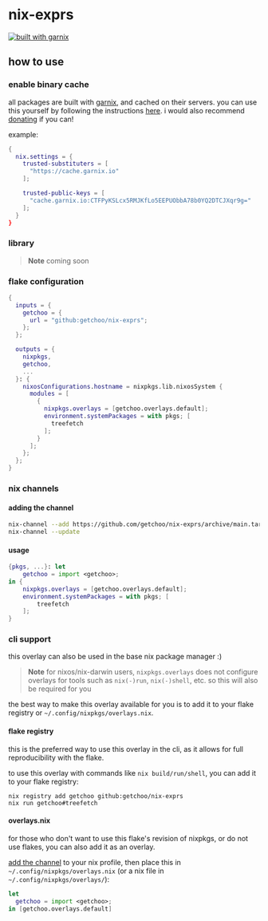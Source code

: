 # nix-exprs

[![built with garnix](https://img.shields.io/badge/Built_with-Garnix-blue?style=flat-square&logo=nixos&link=https%3A%2F%2Fgarnix.io)](https://garnix.io)

## how to use

### enable binary cache

all packages are built with [garnix](https://garnix.io/), and cached on their servers. you can use this
yourself by following the instructions [here](https://garnix.io/docs/caching). i would also recommend
[donating](https://opencollective.com/garnix_io) if you can!

example:

```nix
{
  nix.settings = {
    trusted-substituters = [
      "https://cache.garnix.io"
    ];

    trusted-public-keys = [
      "cache.garnix.io:CTFPyKSLcx5RMJKfLo5EEPUObbA78b0YQ2DTCJXqr9g="
    ];
  }
}
```

### library

> **Note**
> coming soon

### flake configuration

```nix
{
  inputs = {
    getchoo = {
      url = "github:getchoo/nix-exprs";
    };
  };

  outputs = {
    nixpkgs,
    getchoo,
    ...
  }: {
    nixosConfigurations.hostname = nixpkgs.lib.nixosSystem {
      modules = [
        {
          nixpkgs.overlays = [getchoo.overlays.default];
          environment.systemPackages = with pkgs; [
            treefetch
          ];
        }
      ];
    };
  };
}
```

### nix channels

#### adding the channel

```bash
nix-channel --add https://github.com/getchoo/nix-exprs/archive/main.tar.gz getchoo
nix-channel --update
```

#### usage

```nix
{pkgs, ...}: let
    getchoo = import <getchoo>;
in {
    nixpkgs.overlays = [getchoo.overlays.default];
    environment.systemPackages = with pkgs; [
        treefetch
    ];
}
```

### cli support

this overlay can also be used in the base nix package manager :)

> **Note**
> for nixos/nix-darwin users, `nixpkgs.overlays` does not configure
> overlays for tools such as `nix(-)run`, `nix(-)shell`, etc. so this
> will also be required for you

the best way to make this overlay available for you is to
add it to your flake registry or `~/.config/nixpkgs/overlays.nix`.

#### flake registry

this is the preferred way to use this overlay in the cli, as it allows
for full reproducibility with the flake.

to use this overlay with commands like `nix build/run/shell`, you can
add it to your flake registry:

```shell
nix registry add getchoo github:getchoo/nix-exprs
nix run getchoo#treefetch
```

#### overlays.nix

for those who don't want to use this flake's revision of nixpkgs,
or do not use flakes, you can also add it as an overlay.

[add the channel](#adding-the-channel) to your nix profile, then place
this in `~/.config/nixpkgs/overlays.nix` (or a nix file in `~/.config/nixpkgs/overlays/`):

```nix
let
  getchoo = import <getchoo>;
in [getchoo.overlays.default]
```
